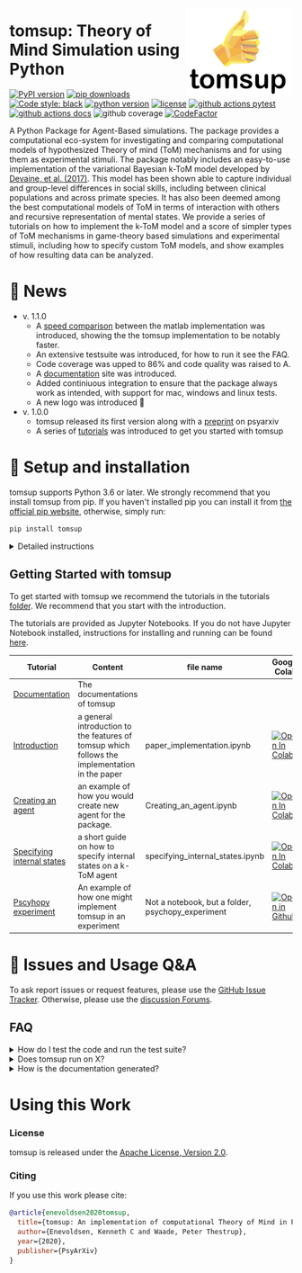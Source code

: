 <a href="https://github.com/KennethEnevoldsen/tomsup"><img src="img/icon_black.png" width="190" align="right" /></a>

# tomsup: Theory of Mind Simulation using Python 

[![PyPI version](https://badge.fury.io/py/tomsup.svg)](https://pypi.org/project/tomsup/)
[![pip downloads](https://img.shields.io/pypi/dm/tomsup.svg)](https://pypi.org/project/tomsup/)
[![Code style: black](https://img.shields.io/badge/Code%20Style-Black-black)](https://black.readthedocs.io/en/stable/the_black_code_style/current_style.html)
[![python version](https://img.shields.io/badge/Python-%3E=3.6-blue)](https://github.com/KennethEnevoldsen/tomsup)
[![license](https://img.shields.io/badge/license-Apache--2.0-blue)](https://github.com/KennethEnevoldsen/tomsup/blob/master/LICENSE)
[![github actions pytest](https://github.com/KennethEnevoldsen/tomsup/actions/workflows/pytest-cov-comment.yml/badge.svg)](https://github.com/KennethEnevoldsen/tomsup/actions)
[![github actions docs](https://github.com/KennethEnevoldsen/tomsup/actions/workflows/documentation.yml/badge.svg)](https://KennethEnevoldsen.github.io/tomsup/)
![github coverage](https://img.shields.io/endpoint?url=https://gist.githubusercontent.com/KennethEnevoldsen/ba4cb2310c5b370dc2c49d0be0a7e3ec/raw/badge-tomsup-pytest-coverage.json)
[![CodeFactor](https://www.codefactor.io/repository/github/KennethEnevoldsen/tomsup/badge)](https://www.codefactor.io/repository/github/KennethEnevoldsen/tomsup)


A Python Package for Agent-Based simulations. The package provides a computational eco-system for investigating and comparing computational models of hypothesized Theory of mind (ToM) mechanisms and for using them as experimental stimuli. The package notably includes an easy-to-use implementation of the variational Bayesian k-ToM model developed by [Devaine, et al. (2017)](http://dx.plos.org/10.1371/journal.pcbi.1005833). This model has been shown able to capture individual and group-level differences in social skills, including between clinical populations and across primate species. It has also been deemed among the best computational models of ToM in terms of interaction with others and recursive representation of mental states. We provide a series of tutorials on how to implement the k-ToM model and a score of simpler types of ToM mechanisms in game-theory based simulations and experimental stimuli, including how to specify custom ToM models, and show examples of how resulting data can be analyzed.

# 📰 News

- v. 1.1.0
  - A [speed comparison](missing) between the matlab implementation was introduced, showing the the tomsup implementation to be notably faster.
  - An extensive testsuite was introduced, for how to run it see the FAQ.
  - Code coverage was upped to 86% and code quality was raised to A.
  - A [documentation](https://KennethEnevoldsen.github.io/tomsup/) site was introduced.
  - Added continiuous integration to ensure that the package always work as intended, with support for mac, windows and linux tests.
  - A new logo was introduced 🌟
- v. 1.0.0
  - tomsup released its first version along with a [preprint](https://psyarxiv.com/zcgkv/) on psyarxiv
  - A series of [tutorials](https://KennethEnevoldsen.github.io/tomsup/using-tomsup) was introduced to get you started with tomsup

# 🔧 Setup and installation

tomsup supports Python 3.6 or later. We strongly recommend that you install tomsup from pip. If you haven't installed pip you can install it from [the official pip website](https://pip.pypa.io/en/stable/installing/), otherwise, simply run:

```bash
pip install tomsup 
```

<details>
  <summary>Detailed instructions</summary>

  You can also install it directly from github by simply running:
  ```bash
  pip install git+https://github.com/KennethEnevoldsen/tomsup.git
  ```

  or more explicitly:
  ```bash
  git clone https://github.com/KennethEnevoldsen/tomsup.git
  cd tomsup
  pip3 install -e .
  ```


</details>


## Getting Started with tomsup
To get started with tomsup we recommend the tutorials in the tutorials [folder](https://github.com/KennethEnevoldsen/tomsup/tree/master/tutorials). We recommend that you start with the introduction.

The tutorials are provided as Jupyter Notebooks. If you do not have Jupyter Notebook installed, instructions for installing and running can be found [here]( http://jupyter.org/install). 


| Tutorial                                                                                                                         | Content                                                                                        | file name                                         | Google Colab                                                                                                                                                                                           |
| -------------------------------------------------------------------------------------------------------------------------------- | ---------------------------------------------------------------------------------------------- | ------------------------------------------------- | ------------------------------------------------------------------------------------------------------------------------------------------------------------------------------------------------------ |
| [Documentation](https://kennethenevoldsen.github.io/tomsup/)                     | The documentations of tomsup |                        |  |
| [Introduction](https://github.com/KennethEnevoldsen/tomsup/blob/master/tutorials/paper_implementation.ipynb)                     | a general introduction to the features of tomsup which follows the implementation in the paper | paper_implementation.ipynb                        | [![Open In Colab](https://colab.research.google.com/assets/colab-badge.svg)](https://colab.research.google.com/github/KennethEnevoldsen/tomsup/blob/master/tutorials/paper_implementation.ipynb)       |
| [Creating an agent](https://github.com/KennethEnevoldsen/tomsup/blob/master/tutorials/Creating_an_agent.ipynb)                   | an example of how you would create new agent for the package.                                  | Creating_an_agent.ipynb                           | [![Open In Colab](https://colab.research.google.com/assets/colab-badge.svg)](https://colab.research.google.com/github/KennethEnevoldsen/tomsup/blob/master/tutorials/Creating_an_agent.ipynb)          |
| [Specifying internal states](https://github.com/KennethEnevoldsen/tomsup/blob/master/tutorials/specifying_internal_states.ipynb) | a short guide on how to specify internal states on a k-ToM agent                               | specifying_internal_states.ipynb                  | [![Open In Colab](https://colab.research.google.com/assets/colab-badge.svg)](https://colab.research.google.com/github/KennethEnevoldsen/tomsup/blob/master/tutorials/specifying_internal_states.ipynb) |
| [Pscyhopy experiment](https://github.com/KennethEnevoldsen/tomsup/tree/master/tutorials/psychopy_experiment)                     | An example of how one might implement tomsup in an experiment                                  | Not a notebook, but a folder, psychopy_experiment | [![Open in Github](https://img.shields.io/badge/%20-Open%20in%20GitHub-black?style=plastic&logo=github)](https://github.com/KennethEnevoldsen/tomsup/tree/master/tutorials/psychopy_experiment)        |


# 🤔 Issues and Usage Q&A

To ask report issues or request features, please use the [GitHub Issue Tracker](https://github.com/KennethEnevoldsen/tomsup/issues). Otherwise, please use the [discussion Forums](https://github.com/KennethEnevoldsen/tomsup/discussions).

## FAQ

<details>
  <summary>How do I test the code and run the test suite?</summary>


tomsup comes with an extensive test suite. In order to run the tests, you'll usually want to clone the repository and build tomsup from the source. This will also install the required development dependencies and test utilities defined in the requirements.txt.


```
pip install -r requirements.txt
pip install pytest

python -m pytest
```

which will run all the test in the `tomsup/tests` folder.

Specific tests can be run using:

```
python -m pytest tomsup/tests/<DesiredTest>.py
```

**Code Coverage**
If you want to check code coverage you can run the following:
```
pip install pytest-cov

python -m pytest--cov=.
```


</details>




<details>
  <summary>Does tomsup run on X?</summary>

  DaCy is intended to run on all major OS, this includes Windows (latest version), MacOS (Catalina) and the latest version of Linux (Ubuntu). Below you can see if DaCy passes its test suite for the system of interest. The first one indicated Linux. Please note these are only the systems DaCy is being actively tested on, if you run on a similar system (e.g. an earlier version of Linux) DaCy will likely run there as well.

| Operating System | Status                                                                                                                                                                                                                      |
| ---------------- | --------------------------------------------------------------------------------------------------------------------------------------------------------------------------------------------------------------------------- |
| Ubuntu (Latest)  | [![github actions pytest ubuntu](https://github.com/kennethenevoldsen/tomsup/actions/workflows/pytest-cov-comment.yml/badge.svg)](https://github.com/kennethenevoldsen/tomsup/actions/workflows/pytest-cov-comment.yml)     |
| MacOS (Catalina) | [![github actions pytest catalina](https://github.com/kennethenevoldsen/tomsup/actions/workflows/pytest_mac_catalina.yml/badge.svg)](https://github.com/kennethenevoldsen/tomsup/actions/workflows/pytest_mac_catalina.yml) |
| Windows (Latest) | [![github actions pytest windows](https://github.com/kennethenevoldsen/tomsup/actions/workflows/pytest_windows.yml/badge.svg)](https://github.com/kennethenevoldsen/tomsup/actions/workflows/pytest_windows.yml)            |

  
</details>


<details>
  <summary>How is the documentation generated?</summary>

  DaCy uses [sphinx](https://www.sphinx-doc.org/en/master/index.html) to generate documentation. It uses the [Furo](https://github.com/pradyunsg/furo) theme with a custom styling.

  To make the documentation you can run:
  
  ```
  # install sphinx, themes and extensions
  pip install sphinx furo sphinx-copybutton sphinxext-opengraph

  # generate html from documentations

  make -C docs html
  ```
  
</details>



# Using this Work
### License
tomsup is released under the [Apache License, Version 2.0](http://www.apache.org/licenses/LICENSE-2.0).

### Citing
If you use this work please cite:
```bibtex
@article{enevoldsen2020tomsup,
  title={tomsup: An implementation of computational Theory of Mind in Python},
  author={Enevoldsen, Kenneth C and Waade, Peter Thestrup},
  year={2020},
  publisher={PsyArXiv}
}
```

